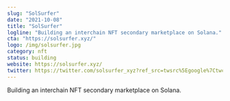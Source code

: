 ```yaml
---
slug: "SolSurfer"
date: "2021-10-08"
title: "SolSurfer"
logline: "Building an interchain NFT secondary marketplace on Solana."
cta: "https://solsurfer.xyz/"
logo: /img/solsurfer.jpg
category: nft
status: building
website: https://solsurfer.xyz/
twitter: https://twitter.com/solsurfer_xyz?ref_src=twsrc%5Egoogle%7Ctwcamp%5Eserp%7Ctwgr%5Eauthor
---
```


Building an interchain NFT secondary marketplace on Solana.
